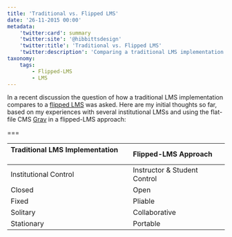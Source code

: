 ```yaml
---
title: 'Traditional vs. Flipped LMS'
date: '26-11-2015 00:00'
metadata:
    'twitter:card': summary
    'twitter:site': '@hibbittsdesign'
    'twitter:title': 'Traditional vs. Flipped LMS'
    'twitter:description': 'Comparing a traditional LMS implementation to a flipped-LMS approach.'
taxonomy:
    tags:
        - Flipped-LMS
        - LMS
---
```


In a recent discussion the question of how a traditional LMS implementation compares to a [flipped LMS](../redefining-a-flipped-lms-approach) was asked. Here are my initial thoughts so far, based on my experiences with several institutional LMSs and using the flat-file CMS [Grav](http://www.getgrav.org) in a flipped-LMS approach:

===

|Traditional LMS Implementation &nbsp;&nbsp;&nbsp;&nbsp;&nbsp; | Flipped-LMS Approach |
|:------------- |:-------------
|Institutional Control |   Instructor & Student Control  |
| Closed |  Open |
| Fixed | Pliable |
| Solitary | Collaborative |
| Stationary | Portable |
